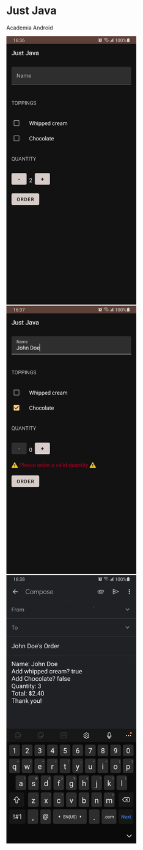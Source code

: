 # Just Java
Academia Android

 <img src = "/screenShots/Just_Java_1.jpg" height = 700>
 <img src = "/screenShots/Just_Java_2.jpg" height = 700>
 <img src = "/screenShots/Just_Java_3.jpg" height = 700>
